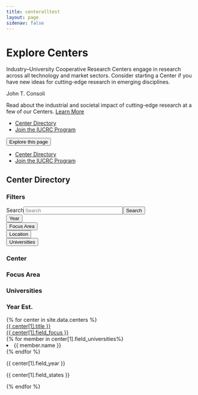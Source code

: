 ```yaml
---
title: centeralltest
layout: page
sidenav: false
---
```


<div class="hero">
    <div id="interiorCarousel" class="carousel slide carousel--interior" data-ride="carousel" data-pause="false" data-interval="false">
      <div class="carousel-inner">
        <div class="carousel-item active">
          <div class="container">
            <div class="carousel__bg" style="background-image: url('/sites/default/files/2020-03/vr.jpg');"></div>
            <div class="carousel__content carousel__content--slant">
              <div class="carousel__text-cta">
                <h1>Explore Centers</h1>
                <p class="carousel__subtitle">Industry–University Cooperative Research Centers engage in research across all technology and market sectors. Consider starting a Center if you have new ideas for cutting-edge research in emerging disciplines.</p>
              </div>
            </div>
          </div>
              <div class="credit__wrapper">
                <p class="credit">John T. Consoli</p>
            </div>
          </div>
      </div>
    </div>
  </div>
  <div id="interiorCarouselText" class="carousel slide carousel--text carousel--interior" data-ride="carousel" data-pause="false" data-interval="false">
    <div class="carousel-inner">
      <div class="carousel-item active">
        <div class="container">
          <div class="carousel__content">
            <div class="carousel__text-cta">
              <p class="carousel__featured">               
                Read about the industrial and societal impact of cutting-edge research at a few of our Centers.
                <a class="usa-button btn-tertiary" href="/centers/achievements">Learn More</a>
              </p>
            </div>
          </div>
        </div>
      </div>
    </div>
  </div>
  <div class="stickybits-wrapper">
  <div class="secondary-nav" style="position: sticky;">
      <div class="container">
        <div class="secondary-nav__scrollspy">
          <ul class="nav">
            <li class="nav-item">
              <!-- INTEGRATOR: the href below should match that of the associated heading in the content block -->
              <a class="nav-link" href="#center-directory">Center Directory</a>
            </li>
            <li class="nav-item">
              <!-- INTEGRATOR: the href below should match that of the associated heading in the content block -->
              <a class="nav-link" href="#join-the-iucrc-program">Join the IUCRC Program</a>
            </li>
          </ul>
        </div>
        <div class="dropdown">
          <button class="dropdown-toggle" type="button" id="secondaryNavDropdown" data-toggle="dropdown" aria-haspopup="true" aria-expanded="false">Explore this page</button>
          <div class="dropdown-menu" aria-labelledby="secondaryNavDropdown">
            <ul class="nav">
              <li class="nav-item">
                <!-- INTEGRATOR: the href below should match that of the associated heading in the content block -->
                <a class="nav-link" href="#center-directory">Center Directory</a>
              </li>
              <li class="nav-item">
                <!-- INTEGRATOR: the href below should match that of the associated heading in the content block -->
                <a class="nav-link" href="#join-the-iucrc-program">Join the IUCRC Program</a>
              </li>
            </ul>
          </div>
        </div>
      </div>
    </div>
<dir></dir>
<div class="filters">
  <div class="container">
    <h2 id="center-directory"><span class="highlight">Center Directory</span></h2>
    <div class="filters__active">
      <ul>
      </ul>
    </div>
    <div class="row filters__row">

<div class="col-12 col-lg-3">
        <div class="filters__sidebar">
          <form class=" ">

<h3>Filters</h3>
<div class=" usa-label">
  <div class="usa-search usa-search--small" role="search"><label class="usa-sr-only" for="search-field-small">Search</label><input type="text" id="search-fulltext" name="search_api_fulltext" value="" size="30" maxlength="128" class=" usa-input" placeholder="Search"><button class="usa-button" type="submit"><span class="usa-sr-only">Search</span></button></div>
  </div>
<div class="usa-accordion">
  <div class="filters__section">
    <button class="usa-accordion__button" aria-expanded="false" aria-controls="section2">Year</button>
    <div class="usa-accordion__content" id="section2" hidden="">
      <div class=" usa-label after">
      <label for="edit-field-year" class="usa-label control-label">After</label>
  <input type="text" id="edit-field-year" name="field_year" value="" size="30" maxlength="128" class=" usa-input">
  </div>
 <div class=" usa-label before">
      <label for="edit-field-year-1" class="usa-label control-label">Before</label>
  <input  type="text" id="edit-field-year-1" name="field_year_1" value="" size="30" maxlength="128" class=" usa-input">
  </div>
    </div>
  </div>
</div>
<div class="usa-accordion">
  <div class="filters__section">
    <button class="usa-accordion__button" aria-expanded="false" aria-controls="section4">Focus Area</button>
    <div class="usa-accordion__content usa-accordion__content--scrollable" id="section4" hidden="">
      <fieldset data-drupal-selector="edit-field-focus" id="edit-field-focus--wrapper" class="fieldgroup      usa-fieldset">
      <legend class="usa-legend">
    <span class="usa-sr-only fieldset-legend">Focus</span>
  </legend>
  <div class="fieldset-wrapper">
            <div id="edit-field-focus" class=" "><div class="">
                  <div class=" usa-label      checkbox">
  <input data-drupal-selector="edit-field-focus-1" type="checkbox" id="edit-field-focus-1" name="field_focus[1]" value="1" class=" usa-checkbox__input advanced-electronics">
      <label for="edit-field-focus-1" class="usa-checkbox__label control-label option">Advanced Electronics</label>
  </div>
                    <div class=" usa-label      checkbox">
  <input data-drupal-selector="edit-field-focus-2" type="checkbox" id="edit-field-focus-2" name="field_focus[2]" value="2" class=" usa-checkbox__input advanced-manufacturing">
      <label for="edit-field-focus-2" class="usa-checkbox__label control-label option">Advanced Manufacturing</label>
  </div>
                    <div class=" usa-label      checkbox">
  <input data-drupal-selector="edit-field-focus-3" type="checkbox" id="edit-field-focus-3" name="field_focus[3]" value="3" class=" usa-checkbox__input advanced-materials">
      <label for="edit-field-focus-3" class="usa-checkbox__label control-label option">Advanced Materials</label>
  </div>
                    <div class=" usa-label      checkbox">
  <input data-drupal-selector="edit-field-focus-4" type="checkbox" id="edit-field-focus-4" name="field_focus[4]" value="4" class=" usa-checkbox__input biotechnology">
      <label for="edit-field-focus-4" class="usa-checkbox__label control-label option">Biotechnology</label>
  </div>
                    <div class=" usa-label      checkbox">
  <input data-drupal-selector="edit-field-focus-5" type="checkbox" id="edit-field-focus-5" name="field_focus[5]" value="5" class=" usa-checkbox__input civil-infrastructure-systems">
      <label for="edit-field-focus-5" class="usa-checkbox__label control-label option">Civil Infrastructure Systems</label>
  </div>
                    <div class=" usa-label      checkbox">
  <input data-drupal-selector="edit-field-focus-6" type="checkbox" id="edit-field-focus-6" name="field_focus[6]" value="6" class=" usa-checkbox__input energy-and-environment">
      <label for="edit-field-focus-6" class="usa-checkbox__label control-label option">Energy and Environment</label>
  </div>
                    <div class=" usa-label      checkbox">
  <input data-drupal-selector="edit-field-focus-7" type="checkbox" id="edit-field-focus-7" name="field_focus[7]" value="7" class=" usa-checkbox__input health-and-safety">
      <label for="edit-field-focus-7" class="usa-checkbox__label control-label option">Health and Safety</label>
  </div>
                    <div class=" usa-label      checkbox">
  <input data-drupal-selector="edit-field-focus-8" type="checkbox" id="edit-field-focus-8" name="field_focus[8]" value="8" class=" usa-checkbox__input in,-communication-and-computing">
      <label for="edit-field-focus-8" class="usa-checkbox__label control-label option">In, Communication and Computing</label>
  </div>
                    <div class=" usa-label      checkbox">
  <input data-drupal-selector="edit-field-focus-9" type="checkbox" id="edit-field-focus-9" name="field_focus[9]" value="9" class=" usa-checkbox__input sensing-and-in">
      <label for="edit-field-focus-9" class="usa-checkbox__label control-label option">Sensing and In Systems</label>
  </div>
                    <div class=" usa-label      checkbox">
  <input data-drupal-selector="edit-field-focus-10" type="checkbox" id="edit-field-focus-10" name="field_focus[10]" value="10" class=" usa-checkbox__input system-design-and-simulation">
      <label for="edit-field-focus-10" class="usa-checkbox__label control-label option">System Design and Simulation</label>
  </div>
      </div>
</div>
          </div>
</fieldset>
    </div>
  </div>
</div>
<div class="usa-accordion">
  <div class="filters__section">
    <button class="usa-accordion__button" aria-expanded="false" aria-controls="section5">Location</button>
    <div class="usa-accordion__content usa-accordion__content--scrollable" id="section5" hidden="">
      <fieldset data-drupal-selector="edit-field-states" id="edit-field-states--wrapper" class="fieldgroup      usa-fieldset">
      <legend class="usa-legend">
    <span class="usa-sr-only fieldset-legend">States</span>
  </legend>
  <div class="fieldset-wrapper">
            <div id="edit-field-states" class=" "><div class="">
                  <div class=" usa-label      checkbox">
  <input data-drupal-selector="edit-field-states-280" type="checkbox" id="edit-field-states-280" name="field_states[280]" value="280" class=" usa-checkbox__input ak">
      <label for="edit-field-states-280" class="usa-checkbox__label control-label option">AK</label>
  </div>
                    <div class=" usa-label      checkbox">
  <input data-drupal-selector="edit-field-states-229" type="checkbox" id="edit-field-states-229" name="field_states[229]" value="229" class=" usa-checkbox__input al">
      <label for="edit-field-states-229" class="usa-checkbox__label control-label option">AL</label>
  </div>
                    <div class=" usa-label      checkbox">
  <input data-drupal-selector="edit-field-states-281" type="checkbox" id="edit-field-states-281" name="field_states[281]" value="281" class=" usa-checkbox__input ar">
      <label for="edit-field-states-281" class="usa-checkbox__label control-label option">AR</label>
  </div>
                    <div class=" usa-label      checkbox">
  <input data-drupal-selector="edit-field-states-231" type="checkbox" id="edit-field-states-231" name="field_states[231]" value="231" class=" usa-checkbox__input az">
      <label for="edit-field-states-231" class="usa-checkbox__label control-label option">AZ</label>
  </div>
                    <div class=" usa-label      checkbox">
  <input data-drupal-selector="edit-field-states-233" type="checkbox" id="edit-field-states-233" name="field_states[233]" value="233" class=" usa-checkbox__input ca">
      <label for="edit-field-states-233" class="usa-checkbox__label control-label option">CA</label>
  </div>
                    <div class=" usa-label      checkbox">
  <input data-drupal-selector="edit-field-states-234" type="checkbox" id="edit-field-states-234" name="field_states[234]" value="234" class=" usa-checkbox__input co">
      <label for="edit-field-states-234" class="usa-checkbox__label control-label option">CO</label>
  </div>
                    <div class=" usa-label      checkbox">
  <input data-drupal-selector="edit-field-states-282" type="checkbox" id="edit-field-states-282" name="field_states[282]" value="282" class=" usa-checkbox__input ct">
      <label for="edit-field-states-282" class="usa-checkbox__label control-label option">CT</label>
  </div>
                    <div class=" usa-label      checkbox">
  <input data-drupal-selector="edit-field-states-283" type="checkbox" id="edit-field-states-283" name="field_states[283]" value="283" class=" usa-checkbox__input dc">
      <label for="edit-field-states-283" class="usa-checkbox__label control-label option">DC</label>
  </div>
                    <div class=" usa-label      checkbox">
  <input data-drupal-selector="edit-field-states-236" type="checkbox" id="edit-field-states-236" name="field_states[236]" value="236" class=" usa-checkbox__input de">
      <label for="edit-field-states-236" class="usa-checkbox__label control-label option">DE</label>
  </div>
                    <div class=" usa-label      checkbox">
  <input data-drupal-selector="edit-field-states-237" type="checkbox" id="edit-field-states-237" name="field_states[237]" value="237" class=" usa-checkbox__input fl">
      <label for="edit-field-states-237" class="usa-checkbox__label control-label option">FL</label>
  </div>
                    <div class=" usa-label      checkbox">
  <input data-drupal-selector="edit-field-states-238" type="checkbox" id="edit-field-states-238" name="field_states[238]" value="238" class=" usa-checkbox__input ga">
      <label for="edit-field-states-238" class="usa-checkbox__label control-label option">GA</label>
  </div>
                    <div class=" usa-label      checkbox">
  <input data-drupal-selector="edit-field-states-239" type="checkbox" id="edit-field-states-239" name="field_states[239]" value="239" class=" usa-checkbox__input hi">
      <label for="edit-field-states-239" class="usa-checkbox__label control-label option">HI</label>
  </div>
                    <div class=" usa-label      checkbox">
  <input data-drupal-selector="edit-field-states-243" type="checkbox" id="edit-field-states-243" name="field_states[243]" value="243" class=" usa-checkbox__input ia">
      <label for="edit-field-states-243" class="usa-checkbox__label control-label option">IA</label>
  </div>
                    <div class=" usa-label      checkbox">
  <input data-drupal-selector="edit-field-states-240" type="checkbox" id="edit-field-states-240" name="field_states[240]" value="240" class=" usa-checkbox__input id">
      <label for="edit-field-states-240" class="usa-checkbox__label control-label option">ID</label>
  </div>
                    <div class=" usa-label      checkbox">
  <input data-drupal-selector="edit-field-states-241" type="checkbox" id="edit-field-states-241" name="field_states[241]" value="241" class=" usa-checkbox__input il">
      <label for="edit-field-states-241" class="usa-checkbox__label control-label option">IL</label>
  </div>
                    <div class=" usa-label      checkbox">
  <input data-drupal-selector="edit-field-states-242" type="checkbox" id="edit-field-states-242" name="field_states[242]" value="242" class=" usa-checkbox__input in">
      <label for="edit-field-states-242" class="usa-checkbox__label control-label option">IN</label>
  </div>
                    <div class=" usa-label      checkbox">
  <input data-drupal-selector="edit-field-states-244" type="checkbox" id="edit-field-states-244" name="field_states[244]" value="244" class=" usa-checkbox__input ks">
      <label for="edit-field-states-244" class="usa-checkbox__label control-label option">KS</label>
  </div>
                    <div class=" usa-label      checkbox">
  <input data-drupal-selector="edit-field-states-245" type="checkbox" id="edit-field-states-245" name="field_states[245]" value="245" class=" usa-checkbox__input ky">
      <label for="edit-field-states-245" class="usa-checkbox__label control-label option">KY</label>
  </div>
                    <div class=" usa-label      checkbox">
  <input data-drupal-selector="edit-field-states-246" type="checkbox" id="edit-field-states-246" name="field_states[246]" value="246" class=" usa-checkbox__input la">
      <label for="edit-field-states-246" class="usa-checkbox__label control-label option">LA</label>
  </div>
                    <div class=" usa-label      checkbox">
  <input data-drupal-selector="edit-field-states-249" type="checkbox" id="edit-field-states-249" name="field_states[249]" value="249" class=" usa-checkbox__input ma">
      <label for="edit-field-states-249" class="usa-checkbox__label control-label option">MA</label>
  </div>
                    <div class=" usa-label      checkbox">
  <input data-drupal-selector="edit-field-states-248" type="checkbox" id="edit-field-states-248" name="field_states[248]" value="248" class=" usa-checkbox__input md">
      <label for="edit-field-states-248" class="usa-checkbox__label control-label option">MD</label>
  </div>
                    <div class=" usa-label      checkbox">
  <input data-drupal-selector="edit-field-states-247" type="checkbox" id="edit-field-states-247" name="field_states[247]" value="247" class=" usa-checkbox__input me">
      <label for="edit-field-states-247" class="usa-checkbox__label control-label option">ME</label>
  </div>
                    <div class=" usa-label      checkbox">
  <input data-drupal-selector="edit-field-states-250" type="checkbox" id="edit-field-states-250" name="field_states[250]" value="250" class=" usa-checkbox__input mi">
      <label for="edit-field-states-250" class="usa-checkbox__label control-label option">MI</label>
  </div>
                    <div class=" usa-label      checkbox">
  <input data-drupal-selector="edit-field-states-251" type="checkbox" id="edit-field-states-251" name="field_states[251]" value="251" class=" usa-checkbox__input mn">
      <label for="edit-field-states-251" class="usa-checkbox__label control-label option">MN</label>
  </div>
                    <div class=" usa-label      checkbox">
  <input data-drupal-selector="edit-field-states-253" type="checkbox" id="edit-field-states-253" name="field_states[253]" value="253" class=" usa-checkbox__input mo">
      <label for="edit-field-states-253" class="usa-checkbox__label control-label option">MO</label>
  </div>
                    <div class=" usa-label      checkbox">
  <input data-drupal-selector="edit-field-states-252" type="checkbox" id="edit-field-states-252" name="field_states[252]" value="252" class=" usa-checkbox__input ms">
      <label for="edit-field-states-252" class="usa-checkbox__label control-label option">MS</label>
  </div>
                    <div class=" usa-label      checkbox">
  <input data-drupal-selector="edit-field-states-254" type="checkbox" id="edit-field-states-254" name="field_states[254]" value="254" class=" usa-checkbox__input mt">
      <label for="edit-field-states-254" class="usa-checkbox__label control-label option">MT</label>
  </div>
                    <div class=" usa-label      checkbox">
  <input data-drupal-selector="edit-field-states-261" type="checkbox" id="edit-field-states-261" name="field_states[261]" value="261" class=" usa-checkbox__input nc">
      <label for="edit-field-states-261" class="usa-checkbox__label control-label option">NC</label>
  </div>
                    <div class=" usa-label      checkbox">
  <input data-drupal-selector="edit-field-states-262" type="checkbox" id="edit-field-states-262" name="field_states[262]" value="262" class=" usa-checkbox__input nd">
      <label for="edit-field-states-262" class="usa-checkbox__label control-label option">ND</label>
  </div>
                    <div class=" usa-label      checkbox">
  <input data-drupal-selector="edit-field-states-255" type="checkbox" id="edit-field-states-255" name="field_states[255]" value="255" class=" usa-checkbox__input ne">
      <label for="edit-field-states-255" class="usa-checkbox__label control-label option">NE</label>
  </div>
                    <div class=" usa-label      checkbox">
  <input data-drupal-selector="edit-field-states-257" type="checkbox" id="edit-field-states-257" name="field_states[257]" value="257" class=" usa-checkbox__input nh">
      <label for="edit-field-states-257" class="usa-checkbox__label control-label option">NH</label>
  </div>
                    <div class=" usa-label      checkbox">
  <input data-drupal-selector="edit-field-states-258" type="checkbox" id="edit-field-states-258" name="field_states[258]" value="258" class=" usa-checkbox__input nj">
      <label for="edit-field-states-258" class="usa-checkbox__label control-label option">NJ</label>
  </div>
                    <div class=" usa-label      checkbox">
  <input data-drupal-selector="edit-field-states-259" type="checkbox" id="edit-field-states-259" name="field_states[259]" value="259" class=" usa-checkbox__input nm">
      <label for="edit-field-states-259" class="usa-checkbox__label control-label option">NM</label>
  </div>
                    <div class=" usa-label      checkbox">
  <input data-drupal-selector="edit-field-states-256" type="checkbox" id="edit-field-states-256" name="field_states[256]" value="256" class=" usa-checkbox__input nv">
      <label for="edit-field-states-256" class="usa-checkbox__label control-label option">NV</label>
  </div>
                    <div class=" usa-label      checkbox">
  <input data-drupal-selector="edit-field-states-260" type="checkbox" id="edit-field-states-260" name="field_states[260]" value="260" class=" usa-checkbox__input ny">
      <label for="edit-field-states-260" class="usa-checkbox__label control-label option">NY</label>
  </div>
                    <div class=" usa-label      checkbox">
  <input data-drupal-selector="edit-field-states-263" type="checkbox" id="edit-field-states-263" name="field_states[263]" value="263" class=" usa-checkbox__input oh">
      <label for="edit-field-states-263" class="usa-checkbox__label control-label option">OH</label>
  </div>
                    <div class=" usa-label      checkbox">
  <input data-drupal-selector="edit-field-states-264" type="checkbox" id="edit-field-states-264" name="field_states[264]" value="264" class=" usa-checkbox__input ok">
      <label for="edit-field-states-264" class="usa-checkbox__label control-label option">OK</label>
  </div>
                    <div class=" usa-label      checkbox">
  <input data-drupal-selector="edit-field-states-265" type="checkbox" id="edit-field-states-265" name="field_states[265]" value="265" class=" usa-checkbox__input or">
      <label for="edit-field-states-265" class="usa-checkbox__label control-label option">OR</label>
  </div>
                    <div class=" usa-label      checkbox">
  <input data-drupal-selector="edit-field-states-266" type="checkbox" id="edit-field-states-266" name="field_states[266]" value="266" class=" usa-checkbox__input pa">
      <label for="edit-field-states-266" class="usa-checkbox__label control-label option">PA</label>
  </div>
                    <div class=" usa-label      checkbox">
  <input data-drupal-selector="edit-field-states-267" type="checkbox" id="edit-field-states-267" name="field_states[267]" value="267" class=" usa-checkbox__input ri">
      <label for="edit-field-states-267" class="usa-checkbox__label control-label option">RI</label>
  </div>
                    <div class=" usa-label      checkbox">
  <input data-drupal-selector="edit-field-states-268" type="checkbox" id="edit-field-states-268" name="field_states[268]" value="268" class=" usa-checkbox__input sc">
      <label for="edit-field-states-268" class="usa-checkbox__label control-label option">SC</label>
  </div>
                    <div class=" usa-label      checkbox">
  <input data-drupal-selector="edit-field-states-269" type="checkbox" id="edit-field-states-269" name="field_states[269]" value="269" class=" usa-checkbox__input sd">
      <label for="edit-field-states-269" class="usa-checkbox__label control-label option">SD</label>
  </div>
                    <div class=" usa-label      checkbox">
  <input data-drupal-selector="edit-field-states-270" type="checkbox" id="edit-field-states-270" name="field_states[270]" value="270" class=" usa-checkbox__input tn">
      <label for="edit-field-states-270" class="usa-checkbox__label control-label option">TN</label>
  </div>
                    <div class=" usa-label      checkbox">
  <input data-drupal-selector="edit-field-states-271" type="checkbox" id="edit-field-states-271" name="field_states[271]" value="271" class=" usa-checkbox__input tx">
      <label for="edit-field-states-271" class="usa-checkbox__label control-label option">TX</label>
  </div>
                    <div class=" usa-label      checkbox">
  <input data-drupal-selector="edit-field-states-272" type="checkbox" id="edit-field-states-272" name="field_states[272]" value="272" class=" usa-checkbox__input ut">
      <label for="edit-field-states-272" class="usa-checkbox__label control-label option">UT</label>
  </div>
                    <div class=" usa-label      checkbox">
  <input data-drupal-selector="edit-field-states-274" type="checkbox" id="edit-field-states-274" name="field_states[274]" value="274" class=" usa-checkbox__input va">
      <label for="edit-field-states-274" class="usa-checkbox__label control-label option">VA</label>
  </div>
                    <div class=" usa-label      checkbox">
  <input data-drupal-selector="edit-field-states-273" type="checkbox" id="edit-field-states-273" name="field_states[273]" value="273" class=" usa-checkbox__input vt">
      <label for="edit-field-states-273" class="usa-checkbox__label control-label option">VT</label>
  </div>
                    <div class=" usa-label      checkbox">
  <input data-drupal-selector="edit-field-states-275" type="checkbox" id="edit-field-states-275" name="field_states[275]" value="275" class=" usa-checkbox__input wa">
      <label for="edit-field-states-275" class="usa-checkbox__label control-label option">WA</label>
  </div>
                    <div class=" usa-label      checkbox">
  <input data-drupal-selector="edit-field-states-277" type="checkbox" id="edit-field-states-277" name="field_states[277]" value="277" class=" usa-checkbox__input wi">
      <label for="edit-field-states-277" class="usa-checkbox__label control-label option">WI</label>
  </div>
                    <div class=" usa-label      checkbox">
  <input data-drupal-selector="edit-field-states-276" type="checkbox" id="edit-field-states-276" name="field_states[276]" value="276" class=" usa-checkbox__input wv">
      <label for="edit-field-states-276" class="usa-checkbox__label control-label option">WV</label>
  </div>
                    <div class=" usa-label  checkbox">
  <input type="checkbox" name="wyoming" class="usa-checkbox__input wy">
      <label for="edit-field-states-278" class="usa-checkbox__label control-label option">WY</label>
  </div>
      </div>
</div>
          </div>
</fieldset>
    </div>
  </div>
</div>
<div class="usa-accordion">
  <div class="filters__section">
    <button class="usa-accordion__button" aria-expanded="false" aria-controls="section6">Universities</button>
    <div class="usa-accordion__content usa-accordion__content--scrollable" id="section6" hidden="">
      <fieldset data-drupal-selector="edit-field-universities" id="edit-field-universities--wrapper" class="fieldgroup      usa-fieldset">
      <legend class="usa-legend">
    <span class="usa-sr-only fieldset-legend">Universities</span>
  </legend>
  <div class="fieldset-wrapper">
            <div id="edit-field-universities" class=" "><div class="">
                  <div class=" usa-label      checkbox">
  <input data-drupal-selector="edit-field-universities-11" type="checkbox" id="edit-field-universities-11" name="field_universities[11]" value="11" class=" usa-checkbox__input arizona-state-university">
      <label for="edit-field-universities-11" class="usa-checkbox__label control-label option">Arizona State University</label>
  </div>
                    <div class=" usa-label      checkbox">
  <input data-drupal-selector="edit-field-universities-12" type="checkbox" id="edit-field-universities-12" name="field_universities[12]" value="12" class=" usa-checkbox__input auburn-university">
      <label for="edit-field-universities-12" class="usa-checkbox__label control-label option">Auburn University</label>
  </div>
                    <div class=" usa-label      checkbox">
  <input data-drupal-selector="edit-field-universities-13" type="checkbox" id="edit-field-universities-13" name="field_universities[13]" value="13" class=" usa-checkbox__input ball-state-university">
      <label for="edit-field-universities-13" class="usa-checkbox__label control-label option">Ball State University</label>
  </div>
                    <div class=" usa-label      checkbox">
  <input data-drupal-selector="edit-field-universities-14" type="checkbox" id="edit-field-universities-14" name="field_universities[14]" value="14" class=" usa-checkbox__input binghamton-university">
      <label for="edit-field-universities-14" class="usa-checkbox__label control-label option">Binghamton University</label>
  </div>
                    <div class=" usa-label      checkbox">
  <input data-drupal-selector="edit-field-universities-15" type="checkbox" id="edit-field-universities-15" name="field_universities[15]" value="15" class=" usa-checkbox__input boston-university">
      <label for="edit-field-universities-15" class="usa-checkbox__label control-label option">Boston University</label>
  </div>
                    <div class=" usa-label      checkbox">
  <input data-drupal-selector="edit-field-universities-16" type="checkbox" id="edit-field-universities-16" name="field_universities[16]" value="16" class=" usa-checkbox__input brigham-young-university">
      <label for="edit-field-universities-16" class="usa-checkbox__label control-label option">Brigham Young University</label>
  </div>
                    <div class=" usa-label      checkbox">
  <input data-drupal-selector="edit-field-universities-17" type="checkbox" id="edit-field-universities-17" name="field_universities[17]" value="17" class=" usa-checkbox__input california-institute-of-technology">
      <label for="edit-field-universities-17" class="usa-checkbox__label control-label option">California Institute of Technology</label>
  </div>
                    <div class=" usa-label      checkbox">
  <input data-drupal-selector="edit-field-universities-18" type="checkbox" id="edit-field-universities-18" name="field_universities[18]" value="18" class=" usa-checkbox__input catholic-university-of-america">
      <label for="edit-field-universities-18" class="usa-checkbox__label control-label option">Catholic University of America</label>
  </div>
                    <div class=" usa-label      checkbox">
  <input data-drupal-selector="edit-field-universities-19" type="checkbox" id="edit-field-universities-19" name="field_universities[19]" value="19" class=" usa-checkbox__input children's-hospital-of-philadelphia">
      <label for="edit-field-universities-19" class="usa-checkbox__label control-label option">Children's Hospital of Philadelphia</label>
  </div>
                    <div class=" usa-label      checkbox">
  <input data-drupal-selector="edit-field-universities-20" type="checkbox" id="edit-field-universities-20" name="field_universities[20]" value="20" class=" usa-checkbox__input city-college-of-new-york">
      <label for="edit-field-universities-20" class="usa-checkbox__label control-label option">City College of New York</label>
  </div>
                    <div class=" usa-label      checkbox">
  <input data-drupal-selector="edit-field-universities-21" type="checkbox" id="edit-field-universities-21" name="field_universities[21]" value="21" class=" usa-checkbox__input clarkson-university">
      <label for="edit-field-universities-21" class="usa-checkbox__label control-label option">Clarkson University</label>
  </div>
                    <div class=" usa-label      checkbox">
  <input data-drupal-selector="edit-field-universities-22" type="checkbox" id="edit-field-universities-22" name="field_universities[22]" value="22" class=" usa-checkbox__input clemson-university">
      <label for="edit-field-universities-22" class="usa-checkbox__label control-label option">Clemson University</label>
  </div>
                    <div class=" usa-label      checkbox">
  <input data-drupal-selector="edit-field-universities-23" type="checkbox" id="edit-field-universities-23" name="field_universities[23]" value="23" class=" usa-checkbox__input colorado-school-of-mines">
      <label for="edit-field-universities-23" class="usa-checkbox__label control-label option">Colorado School of Mines</label>
  </div>
                    <div class=" usa-label      checkbox">
  <input data-drupal-selector="edit-field-universities-24" type="checkbox" id="edit-field-universities-24" name="field_universities[24]" value="24" class=" usa-checkbox__input colorado-state-university">
      <label for="edit-field-universities-24" class="usa-checkbox__label control-label option">Colorado State University</label>
  </div>
                    <div class=" usa-label      checkbox">
  <input data-drupal-selector="edit-field-universities-25" type="checkbox" id="edit-field-universities-25" name="field_universities[25]" value="25" class=" usa-checkbox__input columbia-university">
      <label for="edit-field-universities-25" class="usa-checkbox__label control-label option">Columbia University</label>
  </div>
                    <div class=" usa-label      checkbox">
  <input data-drupal-selector="edit-field-universities-26" type="checkbox" id="edit-field-universities-26" name="field_universities[26]" value="26" class=" usa-checkbox__input cornell-university">
      <label for="edit-field-universities-26" class="usa-checkbox__label control-label option">Cornell University</label>
  </div>
                    <div class=" usa-label      checkbox">
  <input data-drupal-selector="edit-field-universities-27" type="checkbox" id="edit-field-universities-27" name="field_universities[27]" value="27" class=" usa-checkbox__input dartmouth-university">
      <label for="edit-field-universities-27" class="usa-checkbox__label control-label option">Dartmouth University</label>
  </div>
                    <div class=" usa-label      checkbox">
  <input data-drupal-selector="edit-field-universities-28" type="checkbox" id="edit-field-universities-28" name="field_universities[28]" value="28" class=" usa-checkbox__input drexel-university">
      <label for="edit-field-universities-28" class="usa-checkbox__label control-label option">Drexel University</label>
  </div>
                    <div class=" usa-label      checkbox">
  <input data-drupal-selector="edit-field-universities-29" type="checkbox" id="edit-field-universities-29" name="field_universities[29]" value="29" class=" usa-checkbox__input dubna-international-university">
      <label for="edit-field-universities-29" class="usa-checkbox__label control-label option">Dubna International University</label>
  </div>
                    <div class=" usa-label      checkbox">
  <input data-drupal-selector="edit-field-universities-30" type="checkbox" id="edit-field-universities-30" name="field_universities[30]" value="30" class=" usa-checkbox__input duke-university">
      <label for="edit-field-universities-30" class="usa-checkbox__label control-label option">Duke University</label>
  </div>
                    <div class=" usa-label      checkbox">
  <input data-drupal-selector="edit-field-universities-31" type="checkbox" id="edit-field-universities-31" name="field_universities[31]" value="31" class=" usa-checkbox__input florida-atlantic-university">
      <label for="edit-field-universities-31" class="usa-checkbox__label control-label option">Florida Atlantic University</label>
  </div>
                    <div class=" usa-label      checkbox">
  <input data-drupal-selector="edit-field-universities-32" type="checkbox" id="edit-field-universities-32" name="field_universities[32]" value="32" class=" usa-checkbox__input florida-international-university">
      <label for="edit-field-universities-32" class="usa-checkbox__label control-label option">Florida International University</label>
  </div>
                    <div class=" usa-label      checkbox">
  <input data-drupal-selector="edit-field-universities-33" type="checkbox" id="edit-field-universities-33" name="field_universities[33]" value="33" class=" usa-checkbox__input george-mason-university">
      <label for="edit-field-universities-33" class="usa-checkbox__label control-label option">George Mason University</label>
  </div>
                    <div class=" usa-label      checkbox">
  <input data-drupal-selector="edit-field-universities-35" type="checkbox" id="edit-field-universities-35" name="field_universities[35]" value="35" class=" usa-checkbox__input georgetown-university">
      <label for="edit-field-universities-35" class="usa-checkbox__label control-label option">Georgetown University</label>
  </div>
                    <div class=" usa-label      checkbox">
  <input data-drupal-selector="edit-field-universities-34" type="checkbox" id="edit-field-universities-34" name="field_universities[34]" value="34" class=" usa-checkbox__input george-washington-university">
      <label for="edit-field-universities-34" class="usa-checkbox__label control-label option">George Washington University</label>
  </div>
                    <div class=" usa-label      checkbox">
  <input data-drupal-selector="edit-field-universities-36" type="checkbox" id="edit-field-universities-36" name="field_universities[36]" value="36" class=" usa-checkbox__input georgia-institute-of-technology">
      <label for="edit-field-universities-36" class="usa-checkbox__label control-label option">Georgia Institute of Technology</label>
  </div>
                    <div class=" usa-label      checkbox">
  <input data-drupal-selector="edit-field-universities-37" type="checkbox" id="edit-field-universities-37" name="field_universities[37]" value="37" class=" usa-checkbox__input harvard-university">
      <label for="edit-field-universities-37" class="usa-checkbox__label control-label option">Harvard University</label>
  </div>
                    <div class=" usa-label      checkbox">
  <input data-drupal-selector="edit-field-universities-38" type="checkbox" id="edit-field-universities-38" name="field_universities[38]" value="38" class=" usa-checkbox__input howard-university">
      <label for="edit-field-universities-38" class="usa-checkbox__label control-label option">Howard University</label>
  </div>
                    <div class=" usa-label      checkbox">
  <input data-drupal-selector="edit-field-universities-39" type="checkbox" id="edit-field-universities-39" name="field_universities[39]" value="39" class=" usa-checkbox__input indiana-university">
      <label for="edit-field-universities-39" class="usa-checkbox__label control-label option">Indiana University</label>
  </div>
                    <div class=" usa-label      checkbox">
  <input data-drupal-selector="edit-field-universities-40" type="checkbox" id="edit-field-universities-40" name="field_universities[40]" value="40" class=" usa-checkbox__input iowa-state-university">
      <label for="edit-field-universities-40" class="usa-checkbox__label control-label option">Iowa State University</label>
  </div>
                    <div class=" usa-label      checkbox">
  <input data-drupal-selector="edit-field-universities-41" type="checkbox" id="edit-field-universities-41" name="field_universities[41]" value="41" class=" usa-checkbox__input johns-hopkins-university">
      <label for="edit-field-universities-41" class="usa-checkbox__label control-label option">Johns Hopkins University</label>
  </div>
                    <div class=" usa-label      checkbox">
  <input data-drupal-selector="edit-field-universities-42" type="checkbox" id="edit-field-universities-42" name="field_universities[42]" value="42" class=" usa-checkbox__input kansas-state-university">
      <label for="edit-field-universities-42" class="usa-checkbox__label control-label option">Kansas State University</label>
  </div>
                    <div class=" usa-label      checkbox">
  <input data-drupal-selector="edit-field-universities-43" type="checkbox" id="edit-field-universities-43" name="field_universities[43]" value="43" class=" usa-checkbox__input katholieke-universiteit-leuven">
      <label for="edit-field-universities-43" class="usa-checkbox__label control-label option">Katholieke Universiteit Leuven</label>
  </div>
                    <div class=" usa-label      checkbox">
  <input data-drupal-selector="edit-field-universities-44" type="checkbox" id="edit-field-universities-44" name="field_universities[44]" value="44" class=" usa-checkbox__input lehigh-university">
      <label for="edit-field-universities-44" class="usa-checkbox__label control-label option">Lehigh University</label>
  </div>
                    <div class=" usa-label      checkbox">
  <input data-drupal-selector="edit-field-universities-45" type="checkbox" id="edit-field-universities-45" name="field_universities[45]" value="45" class=" usa-checkbox__input marquette-university">
      <label for="edit-field-universities-45" class="usa-checkbox__label control-label option">Marquette University</label>
  </div>
                    <div class=" usa-label      checkbox">
  <input data-drupal-selector="edit-field-universities-46" type="checkbox" id="edit-field-universities-46" name="field_universities[46]" value="46" class=" usa-checkbox__input michigan-state-university">
      <label for="edit-field-universities-46" class="usa-checkbox__label control-label option">Michigan State University</label>
  </div>
                    <div class=" usa-label      checkbox">
  <input data-drupal-selector="edit-field-universities-47" type="checkbox" id="edit-field-universities-47" name="field_universities[47]" value="47" class=" usa-checkbox__input michigan-technological-university">
      <label for="edit-field-universities-47" class="usa-checkbox__label control-label option">Michigan Technological University</label>
  </div>
                    <div class=" usa-label      checkbox">
  <input data-drupal-selector="edit-field-universities-48" type="checkbox" id="edit-field-universities-48" name="field_universities[48]" value="48" class=" usa-checkbox__input missouri-university-of-science-&amp;amp;-technology">
      <label for="edit-field-universities-48" class="usa-checkbox__label control-label option">Missouri University of Science &amp; Technology</label>
  </div>
                    <div class=" usa-label      checkbox">
  <input data-drupal-selector="edit-field-universities-49" type="checkbox" id="edit-field-universities-49" name="field_universities[49]" value="49" class=" usa-checkbox__input new-jersey-institute-of-technology">
      <label for="edit-field-universities-49" class="usa-checkbox__label control-label option">New Jersey Institute of Technology</label>
  </div>
                    <div class=" usa-label      checkbox">
  <input data-drupal-selector="edit-field-universities-50" type="checkbox" id="edit-field-universities-50" name="field_universities[50]" value="50" class=" usa-checkbox__input north-carolina-state-university">
      <label for="edit-field-universities-50" class="usa-checkbox__label control-label option">North Carolina State University</label>
  </div>
                    <div class=" usa-label      checkbox">
  <input data-drupal-selector="edit-field-universities-51" type="checkbox" id="edit-field-universities-51" name="field_universities[51]" value="51" class=" usa-checkbox__input north-dakota-state-university">
      <label for="edit-field-universities-51" class="usa-checkbox__label control-label option">North Dakota State University</label>
  </div>
                    <div class=" usa-label      checkbox">
  <input data-drupal-selector="edit-field-universities-52" type="checkbox" id="edit-field-universities-52" name="field_universities[52]" value="52" class=" usa-checkbox__input northeastern-university">
      <label for="edit-field-universities-52" class="usa-checkbox__label control-label option">Northeastern University</label>
  </div>
                    <div class=" usa-label      checkbox">
  <input data-drupal-selector="edit-field-universities-53" type="checkbox" id="edit-field-universities-53" name="field_universities[53]" value="53" class=" usa-checkbox__input northwestern-university">
      <label for="edit-field-universities-53" class="usa-checkbox__label control-label option">Northwestern University</label>
  </div>
                    <div class=" usa-label      checkbox">
  <input data-drupal-selector="edit-field-universities-54" type="checkbox" id="edit-field-universities-54" name="field_universities[54]" value="54" class=" usa-checkbox__input ohio-state-university">
      <label for="edit-field-universities-54" class="usa-checkbox__label control-label option">Ohio State University</label>
  </div>
                    <div class=" usa-label      checkbox">
  <input data-drupal-selector="edit-field-universities-55" type="checkbox" id="edit-field-universities-55" name="field_universities[55]" value="55" class=" usa-checkbox__input ohio-university">
      <label for="edit-field-universities-55" class="usa-checkbox__label control-label option">Ohio University</label>
  </div>
                    <div class=" usa-label      checkbox">
  <input data-drupal-selector="edit-field-universities-56" type="checkbox" id="edit-field-universities-56" name="field_universities[56]" value="56" class=" usa-checkbox__input oregon-state-university">
      <label for="edit-field-universities-56" class="usa-checkbox__label control-label option">Oregon State University</label>
  </div>
                    <div class=" usa-label      checkbox">
  <input data-drupal-selector="edit-field-universities-57" type="checkbox" id="edit-field-universities-57" name="field_universities[57]" value="57" class=" usa-checkbox__input pennsylvania-state-university">
      <label for="edit-field-universities-57" class="usa-checkbox__label control-label option">Pennsylvania State University</label>
  </div>
                    <div class=" usa-label      checkbox">
  <input data-drupal-selector="edit-field-universities-58" type="checkbox" id="edit-field-universities-58" name="field_universities[58]" value="58" class=" usa-checkbox__input purdue-university">
      <label for="edit-field-universities-58" class="usa-checkbox__label control-label option">Purdue University</label>
  </div>
                    <div class=" usa-label      checkbox">
  <input data-drupal-selector="edit-field-universities-59" type="checkbox" id="edit-field-universities-59" name="field_universities[59]" value="59" class=" usa-checkbox__input rice-university">
      <label for="edit-field-universities-59" class="usa-checkbox__label control-label option">Rice University</label>
  </div>
                    <div class=" usa-label      checkbox">
  <input data-drupal-selector="edit-field-universities-60" type="checkbox" id="edit-field-universities-60" name="field_universities[60]" value="60" class=" usa-checkbox__input rutgers-university">
      <label for="edit-field-universities-60" class="usa-checkbox__label control-label option">Rutgers University</label>
  </div>
                    <div class=" usa-label      checkbox">
  <input data-drupal-selector="edit-field-universities-61" type="checkbox" id="edit-field-universities-61" name="field_universities[61]" value="61" class=" usa-checkbox__input rutgers-university,-newark">
      <label for="edit-field-universities-61" class="usa-checkbox__label control-label option">Rutgers University, Newark</label>
  </div>
                    <div class=" usa-label      checkbox">
  <input data-drupal-selector="edit-field-universities-62" type="checkbox" id="edit-field-universities-62" name="field_universities[62]" value="62" class=" usa-checkbox__input southern-illinois-university,-carbondale">
      <label for="edit-field-universities-62" class="usa-checkbox__label control-label option">Southern Illinois University, Carbondale</label>
  </div>
                    <div class=" usa-label      checkbox">
  <input data-drupal-selector="edit-field-universities-63" type="checkbox" id="edit-field-universities-63" name="field_universities[63]" value="63" class=" usa-checkbox__input southern-methodist-university">
      <label for="edit-field-universities-63" class="usa-checkbox__label control-label option">Southern Methodist University</label>
  </div>
                    <div class=" usa-label      checkbox">
  <input data-drupal-selector="edit-field-universities-64" type="checkbox" id="edit-field-universities-64" name="field_universities[64]" value="64" class=" usa-checkbox__input stony-brook-university">
      <label for="edit-field-universities-64" class="usa-checkbox__label control-label option">Stony Brook University</label>
  </div>
                    <div class=" usa-label      checkbox">
  <input data-drupal-selector="edit-field-universities-146" type="checkbox" id="edit-field-universities-146" name="field_universities[146]" value="146" class=" usa-checkbox__input syracuse-university">
      <label for="edit-field-universities-146" class="usa-checkbox__label control-label option">Syracuse University</label>
  </div>
                    <div class=" usa-label      checkbox">
  <input data-drupal-selector="edit-field-universities-65" type="checkbox" id="edit-field-universities-65" name="field_universities[65]" value="65" class=" usa-checkbox__input tampere-university">
      <label for="edit-field-universities-65" class="usa-checkbox__label control-label option">Tampere University</label>
  </div>
                    <div class=" usa-label      checkbox">
  <input data-drupal-selector="edit-field-universities-66" type="checkbox" id="edit-field-universities-66" name="field_universities[66]" value="66" class=" usa-checkbox__input temple-university">
      <label for="edit-field-universities-66" class="usa-checkbox__label control-label option">Temple University</label>
  </div>
                    <div class=" usa-label      checkbox">
  <input data-drupal-selector="edit-field-universities-67" type="checkbox" id="edit-field-universities-67" name="field_universities[67]" value="67" class=" usa-checkbox__input texas-a&amp;amp;m-university">
      <label for="edit-field-universities-67" class="usa-checkbox__label control-label option">Texas A&amp;M University</label>
  </div>
                    <div class=" usa-label      checkbox">
  <input data-drupal-selector="edit-field-universities-68" type="checkbox" id="edit-field-universities-68" name="field_universities[68]" value="68" class=" usa-checkbox__input texas-a&amp;amp;m-university,-central-texas">
      <label for="edit-field-universities-68" class="usa-checkbox__label control-label option">Texas A&amp;M University, Central Texas</label>
  </div>
                    <div class=" usa-label      checkbox">
  <input data-drupal-selector="edit-field-universities-69" type="checkbox" id="edit-field-universities-69" name="field_universities[69]" value="69" class=" usa-checkbox__input texas-tech-university">
      <label for="edit-field-universities-69" class="usa-checkbox__label control-label option">Texas Tech University</label>
  </div>
                    <div class=" usa-label      checkbox">
  <input data-drupal-selector="edit-field-universities-70" type="checkbox" id="edit-field-universities-70" name="field_universities[70]" value="70" class=" usa-checkbox__input university-at-buffalo">
      <label for="edit-field-universities-70" class="usa-checkbox__label control-label option">University at Buffalo</label>
  </div>
                    <div class=" usa-label      checkbox">
  <input data-drupal-selector="edit-field-universities-71" type="checkbox" id="edit-field-universities-71" name="field_universities[71]" value="71" class=" usa-checkbox__input university-of-akron">
      <label for="edit-field-universities-71" class="usa-checkbox__label control-label option">University of Akron</label>
  </div>
                    <div class=" usa-label      checkbox">
  <input data-drupal-selector="edit-field-universities-72" type="checkbox" id="edit-field-universities-72" name="field_universities[72]" value="72" class=" usa-checkbox__input university-of-alabama">
      <label for="edit-field-universities-72" class="usa-checkbox__label control-label option">University of Alabama</label>
  </div>
                    <div class=" usa-label      checkbox">
  <input data-drupal-selector="edit-field-universities-73" type="checkbox" id="edit-field-universities-73" name="field_universities[73]" value="73" class=" usa-checkbox__input university-of-arizona">
      <label for="edit-field-universities-73" class="usa-checkbox__label control-label option">University of Arizona</label>
  </div>
                    <div class=" usa-label      checkbox">
  <input data-drupal-selector="edit-field-universities-74" type="checkbox" id="edit-field-universities-74" name="field_universities[74]" value="74" class=" usa-checkbox__input university-of-arkansas">
      <label for="edit-field-universities-74" class="usa-checkbox__label control-label option">University of Arkansas</label>
  </div>
                    <div class=" usa-label      checkbox">
  <input data-drupal-selector="edit-field-universities-75" type="checkbox" id="edit-field-universities-75" name="field_universities[75]" value="75" class=" usa-checkbox__input university-of-arkansas,-fayetteville">
      <label for="edit-field-universities-75" class="usa-checkbox__label control-label option">University of Arkansas, Fayetteville</label>
  </div>
                    <div class=" usa-label      checkbox">
  <input data-drupal-selector="edit-field-universities-76" type="checkbox" id="edit-field-universities-76" name="field_universities[76]" value="76" class=" usa-checkbox__input university-of-california,-berkeley">
      <label for="edit-field-universities-76" class="usa-checkbox__label control-label option">University of California, Berkeley</label>
  </div>
                    <div class=" usa-label      checkbox">
  <input data-drupal-selector="edit-field-universities-77" type="checkbox" id="edit-field-universities-77" name="field_universities[77]" value="77" class=" usa-checkbox__input university-of-california,-davis">
      <label for="edit-field-universities-77" class="usa-checkbox__label control-label option">University of California, Davis</label>
  </div>
                    <div class=" usa-label      checkbox">
  <input data-drupal-selector="edit-field-universities-78" type="checkbox" id="edit-field-universities-78" name="field_universities[78]" value="78" class=" usa-checkbox__input university-of-california,-irvine">
      <label for="edit-field-universities-78" class="usa-checkbox__label control-label option">University of California, Irvine</label>
  </div>
                    <div class=" usa-label      checkbox">
  <input data-drupal-selector="edit-field-universities-79" type="checkbox" id="edit-field-universities-79" name="field_universities[79]" value="79" class=" usa-checkbox__input university-of-california,-san-diego">
      <label for="edit-field-universities-79" class="usa-checkbox__label control-label option">University of California, San Diego</label>
  </div>
                    <div class=" usa-label      checkbox">
  <input data-drupal-selector="edit-field-universities-80" type="checkbox" id="edit-field-universities-80" name="field_universities[80]" value="80" class=" usa-checkbox__input university-of-california,-san-francisco">
      <label for="edit-field-universities-80" class="usa-checkbox__label control-label option">University of California, San Francisco</label>
  </div>
                    <div class=" usa-label      checkbox">
  <input data-drupal-selector="edit-field-universities-81" type="checkbox" id="edit-field-universities-81" name="field_universities[81]" value="81" class=" usa-checkbox__input university-of-california,-santa-cruz">
      <label for="edit-field-universities-81" class="usa-checkbox__label control-label option">University of California, Santa Cruz</label>
  </div>
                    <div class=" usa-label      checkbox">
  <input data-drupal-selector="edit-field-universities-82" type="checkbox" id="edit-field-universities-82" name="field_universities[82]" value="82" class=" usa-checkbox__input university-of-central-florida">
      <label for="edit-field-universities-82" class="usa-checkbox__label control-label option">University of Central Florida</label>
  </div>
                    <div class=" usa-label      checkbox">
  <input data-drupal-selector="edit-field-universities-83" type="checkbox" id="edit-field-universities-83" name="field_universities[83]" value="83" class=" usa-checkbox__input university-of-cincinnati">
      <label for="edit-field-universities-83" class="usa-checkbox__label control-label option">University of Cincinnati</label>
  </div>
                    <div class=" usa-label      checkbox">
  <input data-drupal-selector="edit-field-universities-84" type="checkbox" id="edit-field-universities-84" name="field_universities[84]" value="84" class=" usa-checkbox__input university-of-colorado,-boulder">
      <label for="edit-field-universities-84" class="usa-checkbox__label control-label option">University of Colorado, Boulder</label>
  </div>
                    <div class=" usa-label      checkbox">
  <input data-drupal-selector="edit-field-universities-85" type="checkbox" id="edit-field-universities-85" name="field_universities[85]" value="85" class=" usa-checkbox__input university-of-connecticut">
      <label for="edit-field-universities-85" class="usa-checkbox__label control-label option">University of Connecticut</label>
  </div>
                    <div class=" usa-label      checkbox">
  <input data-drupal-selector="edit-field-universities-86" type="checkbox" id="edit-field-universities-86" name="field_universities[86]" value="86" class=" usa-checkbox__input university-of-delaware">
      <label for="edit-field-universities-86" class="usa-checkbox__label control-label option">University of Delaware</label>
  </div>
                    <div class=" usa-label      checkbox">
  <input data-drupal-selector="edit-field-universities-87" type="checkbox" id="edit-field-universities-87" name="field_universities[87]" value="87" class=" usa-checkbox__input university-of-denver">
      <label for="edit-field-universities-87" class="usa-checkbox__label control-label option">University of Denver</label>
  </div>
                    <div class=" usa-label      checkbox">
  <input data-drupal-selector="edit-field-universities-88" type="checkbox" id="edit-field-universities-88" name="field_universities[88]" value="88" class=" usa-checkbox__input university-of-florida">
      <label for="edit-field-universities-88" class="usa-checkbox__label control-label option">University of Florida</label>
  </div>
                    <div class=" usa-label      checkbox">
  <input data-drupal-selector="edit-field-universities-89" type="checkbox" id="edit-field-universities-89" name="field_universities[89]" value="89" class=" usa-checkbox__input university-of-georgia">
      <label for="edit-field-universities-89" class="usa-checkbox__label control-label option">University of Georgia</label>
  </div>
                    <div class=" usa-label      checkbox">
  <input data-drupal-selector="edit-field-universities-90" type="checkbox" id="edit-field-universities-90" name="field_universities[90]" value="90" class=" usa-checkbox__input university-of-greenwich">
      <label for="edit-field-universities-90" class="usa-checkbox__label control-label option">University of Greenwich</label>
  </div>
                    <div class=" usa-label      checkbox">
  <input data-drupal-selector="edit-field-universities-145" type="checkbox" id="edit-field-universities-145" name="field_universities[145]" value="145" class=" usa-checkbox__input university-of-hawaii">
      <label for="edit-field-universities-145" class="usa-checkbox__label control-label option">University of Hawaii</label>
  </div>
                    <div class=" usa-label      checkbox">
  <input data-drupal-selector="edit-field-universities-91" type="checkbox" id="edit-field-universities-91" name="field_universities[91]" value="91" class=" usa-checkbox__input university-of-houston">
      <label for="edit-field-universities-91" class="usa-checkbox__label control-label option">University of Houston</label>
  </div>
                    <div class=" usa-label      checkbox">
  <input data-drupal-selector="edit-field-universities-92" type="checkbox" id="edit-field-universities-92" name="field_universities[92]" value="92" class=" usa-checkbox__input university-of-idaho">
      <label for="edit-field-universities-92" class="usa-checkbox__label control-label option">University of Idaho</label>
  </div>
                    <div class=" usa-label      checkbox">
  <input data-drupal-selector="edit-field-universities-94" type="checkbox" id="edit-field-universities-94" name="field_universities[94]" value="94" class=" usa-checkbox__input university-of-illinois,--chicago">
      <label for="edit-field-universities-94" class="usa-checkbox__label control-label option">University of Illinois,  Chicago</label>
  </div>
                    <div class=" usa-label      checkbox">
  <input data-drupal-selector="edit-field-universities-93" type="checkbox" id="edit-field-universities-93" name="field_universities[93]" value="93" class=" usa-checkbox__input university-of-illinois,-springfield">
      <label for="edit-field-universities-93" class="usa-checkbox__label control-label option">University of Illinois, Springfield</label>
  </div>
                    <div class=" usa-label      checkbox">
  <input data-drupal-selector="edit-field-universities-95" type="checkbox" id="edit-field-universities-95" name="field_universities[95]" value="95" class=" usa-checkbox__input university-of-illinois,-urbana-champaign">
      <label for="edit-field-universities-95" class="usa-checkbox__label control-label option">University of Illinois, Urbana-Champaign</label>
  </div>
                    <div class=" usa-label      checkbox">
  <input data-drupal-selector="edit-field-universities-96" type="checkbox" id="edit-field-universities-96" name="field_universities[96]" value="96" class=" usa-checkbox__input university-of-kentucky">
      <label for="edit-field-universities-96" class="usa-checkbox__label control-label option">University of Kentucky</label>
  </div>
                    <div class=" usa-label      checkbox">
  <input data-drupal-selector="edit-field-universities-97" type="checkbox" id="edit-field-universities-97" name="field_universities[97]" value="97" class=" usa-checkbox__input university-of-louisiana,-lafayette">
      <label for="edit-field-universities-97" class="usa-checkbox__label control-label option">University of Louisiana, Lafayette</label>
  </div>
                    <div class=" usa-label      checkbox">
  <input data-drupal-selector="edit-field-universities-98" type="checkbox" id="edit-field-universities-98" name="field_universities[98]" value="98" class=" usa-checkbox__input university-of-louisville">
      <label for="edit-field-universities-98" class="usa-checkbox__label control-label option">University of Louisville</label>
  </div>
                    <div class=" usa-label      checkbox">
  <input data-drupal-selector="edit-field-universities-99" type="checkbox" id="edit-field-universities-99" name="field_universities[99]" value="99" class=" usa-checkbox__input university-of-maine">
      <label for="edit-field-universities-99" class="usa-checkbox__label control-label option">University of Maine</label>
  </div>
                    <div class=" usa-label      checkbox">
  <input data-drupal-selector="edit-field-universities-100" type="checkbox" id="edit-field-universities-100" name="field_universities[100]" value="100" class=" usa-checkbox__input university-of-maryland,-baltimore-county">
      <label for="edit-field-universities-100" class="usa-checkbox__label control-label option">University of Maryland, Baltimore County</label>
  </div>
                    <div class=" usa-label      checkbox">
  <input data-drupal-selector="edit-field-universities-101" type="checkbox" id="edit-field-universities-101" name="field_universities[101]" value="101" class=" usa-checkbox__input university-of-maryland,-college-park">
      <label for="edit-field-universities-101" class="usa-checkbox__label control-label option">University of Maryland, College Park</label>
  </div>
                    <div class=" usa-label      checkbox">
  <input data-drupal-selector="edit-field-universities-102" type="checkbox" id="edit-field-universities-102" name="field_universities[102]" value="102" class=" usa-checkbox__input university-of-massachusetts,-amherst">
      <label for="edit-field-universities-102" class="usa-checkbox__label control-label option">University of Massachusetts, Amherst</label>
  </div>
                    <div class=" usa-label      checkbox">
  <input data-drupal-selector="edit-field-universities-103" type="checkbox" id="edit-field-universities-103" name="field_universities[103]" value="103" class=" usa-checkbox__input university-of-massachusetts,-lowell">
      <label for="edit-field-universities-103" class="usa-checkbox__label control-label option">University of Massachusetts, Lowell</label>
  </div>
                    <div class=" usa-label      checkbox">
  <input data-drupal-selector="edit-field-universities-104" type="checkbox" id="edit-field-universities-104" name="field_universities[104]" value="104" class=" usa-checkbox__input university-of-miami">
      <label for="edit-field-universities-104" class="usa-checkbox__label control-label option">University of Miami</label>
  </div>
                    <div class=" usa-label      checkbox">
  <input data-drupal-selector="edit-field-universities-105" type="checkbox" id="edit-field-universities-105" name="field_universities[105]" value="105" class=" usa-checkbox__input university-of-michigan">
      <label for="edit-field-universities-105" class="usa-checkbox__label control-label option">University of Michigan</label>
  </div>
                    <div class=" usa-label      checkbox">
  <input data-drupal-selector="edit-field-universities-106" type="checkbox" id="edit-field-universities-106" name="field_universities[106]" value="106" class=" usa-checkbox__input university-of-minnesota">
      <label for="edit-field-universities-106" class="usa-checkbox__label control-label option">University of Minnesota</label>
  </div>
                    <div class=" usa-label      checkbox">
  <input data-drupal-selector="edit-field-universities-107" type="checkbox" id="edit-field-universities-107" name="field_universities[107]" value="107" class=" usa-checkbox__input university-of-mississippi">
      <label for="edit-field-universities-107" class="usa-checkbox__label control-label option">University of Mississippi</label>
  </div>
                    <div class=" usa-label      checkbox">
  <input data-drupal-selector="edit-field-universities-108" type="checkbox" id="edit-field-universities-108" name="field_universities[108]" value="108" class=" usa-checkbox__input university-of-missouri">
      <label for="edit-field-universities-108" class="usa-checkbox__label control-label option">University of Missouri</label>
  </div>
                    <div class=" usa-label      checkbox">
  <input data-drupal-selector="edit-field-universities-109" type="checkbox" id="edit-field-universities-109" name="field_universities[109]" value="109" class=" usa-checkbox__input university-of-new-hampshire">
      <label for="edit-field-universities-109" class="usa-checkbox__label control-label option">University of New Hampshire</label>
  </div>
                    <div class=" usa-label      checkbox">
  <input data-drupal-selector="edit-field-universities-110" type="checkbox" id="edit-field-universities-110" name="field_universities[110]" value="110" class=" usa-checkbox__input university-of-north-carolina,-charlotte">
      <label for="edit-field-universities-110" class="usa-checkbox__label control-label option">University of North Carolina, Charlotte</label>
  </div>
                    <div class=" usa-label      checkbox">
  <input data-drupal-selector="edit-field-universities-111" type="checkbox" id="edit-field-universities-111" name="field_universities[111]" value="111" class=" usa-checkbox__input university-of-north-texas">
      <label for="edit-field-universities-111" class="usa-checkbox__label control-label option">University of North Texas</label>
  </div>
                    <div class=" usa-label      checkbox">
  <input data-drupal-selector="edit-field-universities-112" type="checkbox" id="edit-field-universities-112" name="field_universities[112]" value="112" class=" usa-checkbox__input university-of-notre-dame">
      <label for="edit-field-universities-112" class="usa-checkbox__label control-label option">University of Notre Dame</label>
  </div>
                    <div class=" usa-label      checkbox">
  <input data-drupal-selector="edit-field-universities-113" type="checkbox" id="edit-field-universities-113" name="field_universities[113]" value="113" class=" usa-checkbox__input university-of-nottingham">
      <label for="edit-field-universities-113" class="usa-checkbox__label control-label option">University of Nottingham</label>
  </div>
                    <div class=" usa-label      checkbox">
  <input data-drupal-selector="edit-field-universities-114" type="checkbox" id="edit-field-universities-114" name="field_universities[114]" value="114" class=" usa-checkbox__input university-of-oregon">
      <label for="edit-field-universities-114" class="usa-checkbox__label control-label option">University of Oregon</label>
  </div>
                    <div class=" usa-label      checkbox">
  <input data-drupal-selector="edit-field-universities-115" type="checkbox" id="edit-field-universities-115" name="field_universities[115]" value="115" class=" usa-checkbox__input university-of-pennsylvania">
      <label for="edit-field-universities-115" class="usa-checkbox__label control-label option">University of Pennsylvania</label>
  </div>
                    <div class=" usa-label      checkbox">
  <input data-drupal-selector="edit-field-universities-116" type="checkbox" id="edit-field-universities-116" name="field_universities[116]" value="116" class=" usa-checkbox__input university-of-pittsburgh">
      <label for="edit-field-universities-116" class="usa-checkbox__label control-label option">University of Pittsburgh</label>
  </div>
                    <div class=" usa-label      checkbox">
  <input data-drupal-selector="edit-field-universities-117" type="checkbox" id="edit-field-universities-117" name="field_universities[117]" value="117" class=" usa-checkbox__input university-of-rochester">
      <label for="edit-field-universities-117" class="usa-checkbox__label control-label option">University of Rochester</label>
  </div>
                    <div class=" usa-label      checkbox">
  <input data-drupal-selector="edit-field-universities-118" type="checkbox" id="edit-field-universities-118" name="field_universities[118]" value="118" class=" usa-checkbox__input university-of-sheffield-england">
      <label for="edit-field-universities-118" class="usa-checkbox__label control-label option">University of Sheffield England</label>
  </div>
                    <div class=" usa-label      checkbox">
  <input data-drupal-selector="edit-field-universities-119" type="checkbox" id="edit-field-universities-119" name="field_universities[119]" value="119" class=" usa-checkbox__input university-of-south-alabama">
      <label for="edit-field-universities-119" class="usa-checkbox__label control-label option">University of South Alabama</label>
  </div>
                    <div class=" usa-label      checkbox">
  <input data-drupal-selector="edit-field-universities-120" type="checkbox" id="edit-field-universities-120" name="field_universities[120]" value="120" class=" usa-checkbox__input university-of-south-carolina">
      <label for="edit-field-universities-120" class="usa-checkbox__label control-label option">University of South Carolina</label>
  </div>
                    <div class=" usa-label      checkbox">
  <input data-drupal-selector="edit-field-universities-121" type="checkbox" id="edit-field-universities-121" name="field_universities[121]" value="121" class=" usa-checkbox__input university-of-southern-mississippi">
      <label for="edit-field-universities-121" class="usa-checkbox__label control-label option">University of Southern Mississippi</label>
  </div>
                    <div class=" usa-label      checkbox">
  <input data-drupal-selector="edit-field-universities-122" type="checkbox" id="edit-field-universities-122" name="field_universities[122]" value="122" class=" usa-checkbox__input university-of-tennessee,-knoxville">
      <label for="edit-field-universities-122" class="usa-checkbox__label control-label option">University of Tennessee, Knoxville</label>
  </div>
                    <div class=" usa-label      checkbox">
  <input data-drupal-selector="edit-field-universities-123" type="checkbox" id="edit-field-universities-123" name="field_universities[123]" value="123" class=" usa-checkbox__input university-of-texas,-arlington">
      <label for="edit-field-universities-123" class="usa-checkbox__label control-label option">University of Texas, Arlington</label>
  </div>
                    <div class=" usa-label      checkbox">
  <input data-drupal-selector="edit-field-universities-124" type="checkbox" id="edit-field-universities-124" name="field_universities[124]" value="124" class=" usa-checkbox__input university-of-texas,-austin">
      <label for="edit-field-universities-124" class="usa-checkbox__label control-label option">University of Texas, Austin</label>
  </div>
                    <div class=" usa-label      checkbox">
  <input data-drupal-selector="edit-field-universities-125" type="checkbox" id="edit-field-universities-125" name="field_universities[125]" value="125" class=" usa-checkbox__input university-of-texas,-dallas">
      <label for="edit-field-universities-125" class="usa-checkbox__label control-label option">University of Texas, Dallas</label>
  </div>
                    <div class=" usa-label      checkbox">
  <input data-drupal-selector="edit-field-universities-126" type="checkbox" id="edit-field-universities-126" name="field_universities[126]" value="126" class=" usa-checkbox__input university-of-tokyo">
      <label for="edit-field-universities-126" class="usa-checkbox__label control-label option">University of Tokyo</label>
  </div>
                    <div class=" usa-label      checkbox">
  <input data-drupal-selector="edit-field-universities-127" type="checkbox" id="edit-field-universities-127" name="field_universities[127]" value="127" class=" usa-checkbox__input university-of-toledo">
      <label for="edit-field-universities-127" class="usa-checkbox__label control-label option">University of Toledo</label>
  </div>
                    <div class=" usa-label      checkbox">
  <input data-drupal-selector="edit-field-universities-128" type="checkbox" id="edit-field-universities-128" name="field_universities[128]" value="128" class=" usa-checkbox__input university-of-utah">
      <label for="edit-field-universities-128" class="usa-checkbox__label control-label option">University of Utah</label>
  </div>
                    <div class=" usa-label      checkbox">
  <input data-drupal-selector="edit-field-universities-129" type="checkbox" id="edit-field-universities-129" name="field_universities[129]" value="129" class=" usa-checkbox__input university-of-virginia">
      <label for="edit-field-universities-129" class="usa-checkbox__label control-label option">University of Virginia</label>
  </div>
                    <div class=" usa-label      checkbox">
  <input data-drupal-selector="edit-field-universities-130" type="checkbox" id="edit-field-universities-130" name="field_universities[130]" value="130" class=" usa-checkbox__input university-of-washington">
      <label for="edit-field-universities-130" class="usa-checkbox__label control-label option">University of Washington</label>
  </div>
                    <div class=" usa-label      checkbox">
  <input data-drupal-selector="edit-field-universities-131" type="checkbox" id="edit-field-universities-131" name="field_universities[131]" value="131" class=" usa-checkbox__input university-of-waterloo">
      <label for="edit-field-universities-131" class="usa-checkbox__label control-label option">University of Waterloo</label>
  </div>
                    <div class=" usa-label      checkbox">
  <input data-drupal-selector="edit-field-universities-132" type="checkbox" id="edit-field-universities-132" name="field_universities[132]" value="132" class=" usa-checkbox__input university-of-wisconsin,-madison">
      <label for="edit-field-universities-132" class="usa-checkbox__label control-label option">University of Wisconsin, Madison</label>
  </div>
                    <div class=" usa-label      checkbox">
  <input data-drupal-selector="edit-field-universities-133" type="checkbox" id="edit-field-universities-133" name="field_universities[133]" value="133" class=" usa-checkbox__input university-of-wisconsin,-milwaukee">
      <label for="edit-field-universities-133" class="usa-checkbox__label control-label option">University of Wisconsin, Milwaukee</label>
  </div>
                    <div class=" usa-label      checkbox">
  <input data-drupal-selector="edit-field-universities-134" type="checkbox" id="edit-field-universities-134" name="field_universities[134]" value="134" class=" usa-checkbox__input univesity-of-alabama,-birmingham">
      <label for="edit-field-universities-134" class="usa-checkbox__label control-label option">Univesity of Alabama, Birmingham</label>
  </div>
                    <div class=" usa-label      checkbox">
  <input data-drupal-selector="edit-field-universities-135" type="checkbox" id="edit-field-universities-135" name="field_universities[135]" value="135" class=" usa-checkbox__input villanova-university">
      <label for="edit-field-universities-135" class="usa-checkbox__label control-label option">Villanova University</label>
  </div>
                    <div class=" usa-label      checkbox">
  <input data-drupal-selector="edit-field-universities-136" type="checkbox" id="edit-field-universities-136" name="field_universities[136]" value="136" class=" usa-checkbox__input virginia-commonwealth-university">
      <label for="edit-field-universities-136" class="usa-checkbox__label control-label option">Virginia Commonwealth University</label>
  </div>
                    <div class=" usa-label      checkbox">
  <input data-drupal-selector="edit-field-universities-137" type="checkbox" id="edit-field-universities-137" name="field_universities[137]" value="137" class=" usa-checkbox__input virginia-institute-of-marine-science">
      <label for="edit-field-universities-137" class="usa-checkbox__label control-label option">Virginia Institute of Marine Science</label>
  </div>
                    <div class=" usa-label      checkbox">
  <input data-drupal-selector="edit-field-universities-138" type="checkbox" id="edit-field-universities-138" name="field_universities[138]" value="138" class=" usa-checkbox__input virginia-polytechnic-institute-and-state-university">
      <label for="edit-field-universities-138" class="usa-checkbox__label control-label option">Virginia Polytechnic Institute and State University</label>
  </div>
                    <div class=" usa-label      checkbox">
  <input data-drupal-selector="edit-field-universities-139" type="checkbox" id="edit-field-universities-139" name="field_universities[139]" value="139" class=" usa-checkbox__input washington-state-university">
      <label for="edit-field-universities-139" class="usa-checkbox__label control-label option">Washington State University</label>
  </div>
                    <div class=" usa-label      checkbox">
  <input data-drupal-selector="edit-field-universities-140" type="checkbox" id="edit-field-universities-140" name="field_universities[140]" value="140" class=" usa-checkbox__input wayne-state-university">
      <label for="edit-field-universities-140" class="usa-checkbox__label control-label option">Wayne State University</label>
  </div>
                    <div class=" usa-label      checkbox">
  <input data-drupal-selector="edit-field-universities-141" type="checkbox" id="edit-field-universities-141" name="field_universities[141]" value="141" class=" usa-checkbox__input west-virginia-university">
      <label for="edit-field-universities-141" class="usa-checkbox__label control-label option">West Virginia University</label>
  </div>
                    <div class=" usa-label      checkbox">
  <input data-drupal-selector="edit-field-universities-142" type="checkbox" id="edit-field-universities-142" name="field_universities[142]" value="142" class=" usa-checkbox__input wichita-state-university">
      <label for="edit-field-universities-142" class="usa-checkbox__label control-label option">Wichita State University</label>
  </div>
                    <div class=" usa-label      checkbox">
  <input data-drupal-selector="edit-field-universities-143" type="checkbox" id="edit-field-universities-143" name="field_universities[143]" value="143" class=" usa-checkbox__input worcester-polytechnic-institute">
      <label for="edit-field-universities-143" class="usa-checkbox__label control-label option">Worcester Polytechnic Institute</label>
  </div>
                    <div class=" usa-label      checkbox">
  <input data-drupal-selector="edit-field-universities-144" type="checkbox" id="edit-field-universities-144" name="field_universities[144]" value="144" class=" usa-checkbox__input wright-state-university">
      <label for="edit-field-universities-144" class="usa-checkbox__label control-label option">Wright State University</label>
  </div>
      </div>
</div>
          </div>
</fieldset>
    </div>
  </div>
</div>

</form>
        </div>
      </div>
<div class="col-12 col-lg-9">
  <div class="filters__results">
    <div class="alternating-list">
      <div class="alternating-list__row-wrapper">
        <div class="alternating-list__row">
          <div class="row">
            <div class="col-12 col-lg-4 alternating-list__col">
              <h3>Center</h3>
            </div>
            <div class="col-12 col-lg-3 alternating-list__col">
              <h3>Focus Area</h3>
            </div>
            <div class="col-12 col-lg-3 alternating-list__col">
              <h3>Universities</h3>
            </div>
            <div class="col-12 col-lg-2 alternating-list__col">
              <h3>Year Est.</h3>
            </div>
          </div>
        </div>
        {% for center in site.data.centers %}
        <div class="alternating-list__row centers">
          <div class="row">
              <div class="col-12 col-lg-4 alternating-list__col title">
                <a href="/centers/{{ center[1].url }}" hreflang="en">{{ center[1].title }}</a>
              </div>
              <div class="col-12 col-lg-3 alternating-list__col focus">
                <a href="#" hreflang="en">{{ center[1].field_focus }}</a>
              </div>
              <div class="col-12 col-lg-3 alternating-list__col universities">
                {% for member in center[1].field_universities%}
                  <li>{{ member.name }}</li>
                {% endfor %}
              </div>
              <div class="col-12 col-lg-2 alternating-list__col year">
                <p class="alternating-list__date">
                  {{ center[1].field_year }}
                </p>
              </div>
              <div class="col-12 col-lg-2 alternating-list__col location">
                <p class="alternating-list__date">
                  {{ center[1].field_states }}
                </p>
              </div>
            </div>
          </div>
          {% endfor %}
        </div>
      </div>
    </div>
  </div>
    </div>
  </div>
</div>
</div>